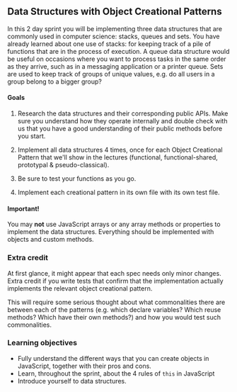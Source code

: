 ## Data Structures with Object Creational Patterns

In this 2 day sprint you will be implementing three data structures that are commonly used in computer science: stacks, queues and sets. You have already learned about one use of stacks: for keeping track of a pile of functions that are in the process of execution. A queue data structure would be useful on occasions where you want to process tasks in the same order as they arrive, such as in a messaging application or a printer queue. Sets are used to keep track of groups of unique values, e.g. do all users in a group belong to a bigger group?

#### Goals

1. Research the data structures and their corresponding public APIs. Make sure you understand how they operate internally and double check with us that you have a good understanding of their public methods before you start.

2. Implement all data structures 4 times, once for each Object Creational Pattern that we'll show in the lectures (functional,  functional-shared, prototypal & pseudo-classical).

3. Be sure to test your functions as you go.

4. Implement each creational pattern in its own file with its own test file.
  
#### Important!
You may **not** use JavaScript arrays or any array methods or properties to implement the data structures. Everything should be implemented with objects and custom methods.

### Extra credit

At first glance, it might appear that each spec needs only minor changes. Extra credit if you write tests that confirm that the implementation actually implements the relevant object creational pattern.

This will require some serious thought about what commonalities there are between each of the patterns (e.g. which declare variables? Which reuse methods? Which have their own methods?) and how you would test such commonalities.

### Learning objectives

- Fully understand the different ways that you can create objects in JavaScript, together with their pros and cons.
- Learn, throughout the sprint, about the 4 rules of `this` in JavaScript
- Introduce yourself to data structures.
